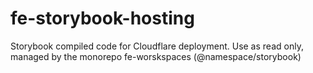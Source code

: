 # fe-storybook-hosting
Storybook compiled code for Cloudflare deployment. Use as read only, managed by the monorepo fe-worskspaces (@namespace/storybook)
